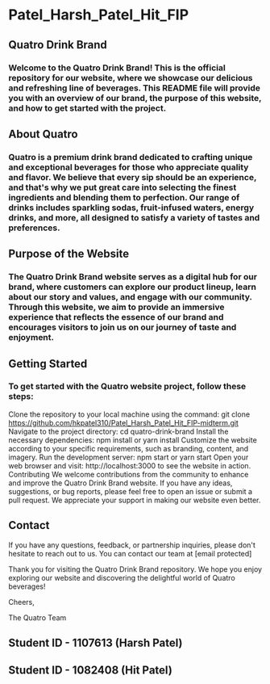# Patel_Harsh_Patel_Hit_FIP

## Quatro Drink Brand
### Welcome to the Quatro Drink Brand! This is the official repository for our website, where we showcase our delicious and refreshing line of beverages. This README file will provide you with an overview of our brand, the purpose of this website, and how to get started with the project.

## About Quatro
### Quatro is a premium drink brand dedicated to crafting unique and exceptional beverages for those who appreciate quality and flavor. We believe that every sip should be an experience, and that's why we put great care into selecting the finest ingredients and blending them to perfection. Our range of drinks includes sparkling sodas, fruit-infused waters, energy drinks, and more, all designed to satisfy a variety of tastes and preferences.

## Purpose of the Website
### The Quatro Drink Brand website serves as a digital hub for our brand, where customers can explore our product lineup, learn about our story and values, and engage with our community. Through this website, we aim to provide an immersive experience that reflects the essence of our brand and encourages visitors to join us on our journey of taste and enjoyment.

## Getting Started
### To get started with the Quatro website project, follow these steps:

Clone the repository to your local machine using the command: git clone https://github.com/hkpatel310/Patel_Harsh_Patel_Hit_FIP-midterm.git
Navigate to the project directory: cd quatro-drink-brand
Install the necessary dependencies: npm install or yarn install
Customize the website according to your specific requirements, such as branding, content, and imagery.
Run the development server: npm start or yarn start
Open your web browser and visit: http://localhost:3000 to see the website in action.
Contributing
We welcome contributions from the community to enhance and improve the Quatro Drink Brand website. If you have any ideas, suggestions, or bug reports, please feel free to open an issue or submit a pull request. We appreciate your support in making our website even better.

## Contact
If you have any questions, feedback, or partnership inquiries, please don't hesitate to reach out to us. You can contact our team at [email protected]

Thank you for visiting the Quatro Drink Brand repository. We hope you enjoy exploring our website and discovering the delightful world of Quatro beverages!

Cheers,

The Quatro Team

## Student ID - 1107613 (Harsh Patel)
## Student ID - 1082408 (Hit Patel)
